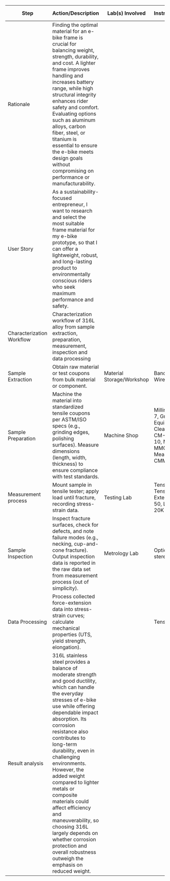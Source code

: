 | Step                            | Action/Description                                                                                                   | Lab(s) Involved                          | Instruments/Devices/Software                                                                                                        | Operators/Clients       | Input (Material/Sample/Dataset)           | Output (Material/Sample/Dataset)           |
|---------------------------------|-----------------------------------------------------------------------------------------------------------------------|-------------------------------------------|-----------------------------------------------------------------------------------------------------------------------------|-----------------|-------------------------------------------|--------------------------------------------|
| Rationale | Finding the optimal material for an e-bike frame is crucial for balancing weight, strength, durability, and cost. A lighter frame improves handling and increases battery range, while high structural integrity enhances rider safety and comfort. Evaluating options such as aluminum alloys, carbon fiber, steel, or titanium is essential to ensure the e-bike meets design goals without compromising on performance or manufacturability. | | | Mariam Al-Hassan |  | |
| User  Story | As a sustainability-focused entrepreneur, I want to research and select the most suitable frame material for my e-bike prototype, so that I can offer a lightweight, robust, and long-lasting product to environmentally conscious riders who seek maximum performance and safety. | | | Alex Redwood | 
| Characterization Workflow | Characterization workflow of 316L alloy from sample extraction, preparation, measurement, inspection and data processing |
| Sample Extraction            | Obtain raw material or test coupons from bulk material or component.                                                 | Material Storage/Workshop                | Band Saw SawTek SX-200, Wire EDM Elecut WEDM-500                                                                           | John Smith      | 316L                                     | Sample TT-2025-003                         |
| Sample Preparation           | Machine the material into standardized tensile coupons per ASTM/ISO specs (e.g., grinding edges, polishing surfaces). Measure dimensions (length, width, thickness) to ensure compliance with test standards.     | Machine Shop            | Milling Machine MilliTech MX-7, Grinding/Polishing Equipment GrindPro GP-2000, Cleaning Station CleanMax CM-100, Caliper Preciso CLP-10, Micrometer MeasureMate MMC-15, Coordinate Measuring Machine MetriScan CMM-700 | Alicia Brown    | Sample TT-2025-003                       | Sample TT-2025-003                         |
| Measurement process                 | Mount sample in tensile tester; apply load until fracture, recording stress-strain data.                             | Testing Lab                              | Tensile Testing Machine Tensilix TTX-5000, Extensometer Extensio EXT-50, Load Cell ForceMax FC-20K                          | Carlos Ramirez  | Sample TT-2025-003                       | Tensile test raw  TT-2025-00 3                     |
| Sample Inspection | Inspect fracture surfaces, check for defects, and note failure modes (e.g., necking, cup-and-cone fracture). Output inspection data is reported in the raw data set from measurement process (out of simplicity).       | Metrology Lab | Optical microscope, stereoscope                                                                                             | Sophie Wilson   | Sample TT-2025-003 |  Tensile test raw  TT-2025-003                         |
| Data Processing              | Process collected force-extension data into stress-strain curves; calculate mechanical properties (UTS, yield strength, elongation). |                       |           Tensile Test Analysis App                                                | Lisa Meyer      | Tensile test raw  TT-2025-003                   | *create new item here with tensile strength: 330, elongation: 0.083, youngs modulus: 193 GPa*        |
| Result analysis                    | 316L stainless steel provides a balance of moderate strength and good ductility, which can handle the everyday stresses of e-bike use while offering dependable impact absorption. Its corrosion resistance also contributes to long-term durability, even in challenging environments. However, the added weight compared to lighter metals or composite materials could affect efficiency and maneuverability, so choosing 316L largely depends on whether corrosion protection and overall robustness outweigh the emphasis on reduced weight. |              |                                                                                       |     Mariam Al-Hassan            |      *use new outcome kitem from previous step*     |                                        |
